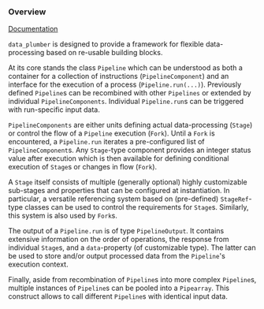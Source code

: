 ### Overview

[Documentation](../README.md#documentation)

`data_plumber` is designed to provide a framework for flexible data-processing based on re-usable building blocks.

At its core stands the class `Pipeline` which can be understood as both a container for a collection of instructions (`PipelineComponent`) and an interface for the execution of a process (`Pipeline.run(...)`).
Previously defined `Pipeline`s can be recombined with other `Pipelines` or extended by individual `PipelineComponents`.
Individual `Pipeline.run`s can be triggered with run-specific input data.

`PipelineComponents` are either units defining actual data-processing (`Stage`) or control the flow of a `Pipeline` execution (`Fork`).
Until a `Fork` is encountered, a `Pipeline.run` iterates a pre-configured list of `PipelineComponent`s.
Any `Stage`-type component provides an integer status value after execution which is then available for defining conditional execution of `Stage`s or changes in flow (`Fork`).

A `Stage` itself consists of multiple (generally optional) highly customizable sub-stages and properties that can be configured at instantiation.
In particular, a versatile referencing system based on (pre-defined) `StageRef`-type classes can be used to control the requirements for `Stage`s.
Similarly, this system is also used by `Fork`s.

The output of a `Pipeline.run` is of type `PipelineOutput`. It contains extensive information on the order of operations, the response from individual `Stage`s, and a `data`-property (of customizable type).
The latter can be used to store and/or output processed data from the `Pipeline`'s execution context.

Finally, aside from recombination of `Pipeline`s into more complex `Pipeline`s, multiple instances of `Pipeline`s can be pooled into a `Pipearray`.
This construct allows to call different `Pipeline`s with identical input data.

